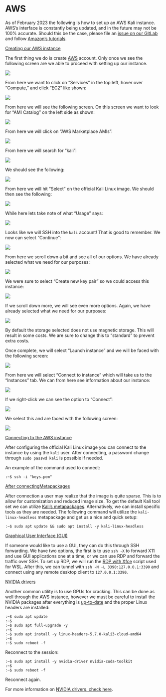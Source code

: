 # AWS

As of February 2023 the following is how to set up an AWS Kali instance. AWS’s interface is constantly being updated, and in the future may not be 100% accurate. Should this be the case, please file an [issue on our GitLab](https://gitlab.com/kalilinux/documentation/kali-docs/-/issues) and follow [Amazon’s tutorials](https://aws.amazon.com/ec2/getting-started/).

[Creating our AWS instance](broken-reference)

The first thing we do is create [AWS](https://portal.aws.amazon.com/billing/signup) account. Only once we see the following screen are we able to proceed with setting up our instance.

[![](<../../../.gitbook/assets/aws 1.png>)](<../../../.gitbook/assets/aws 1.png>)

From here we want to click on “Services” in the top left, hover over “Compute,” and click “EC2” like shown:

[![](<../../../.gitbook/assets/aws 2.png>)](<../../../.gitbook/assets/aws 2.png>)

From here we will see the following screen. On this screen we want to look for “AMI Catalog” on the left side as shown:

[![](<../../../.gitbook/assets/aws 3.png>)](<../../../.gitbook/assets/aws 3.png>)

From here we will click on “AWS Marketplace AMIs”:

[![](<../../../.gitbook/assets/aws 4.png>)](<../../../.gitbook/assets/aws 4.png>)

From here we will search for “kali”:

[![](<../../../.gitbook/assets/aws 6.png>)](<../../../.gitbook/assets/aws 6.png>)

We should see the following:

[![](<../../../.gitbook/assets/aws 7.png>)](<../../../.gitbook/assets/aws 7.png>)

From here we will hit “Select” on the official Kali Linux image. We should then see the following:

[![](<../../../.gitbook/assets/aws 8.png>)](<../../../.gitbook/assets/aws 8.png>)

While here lets take note of what “Usage” says:

[![](<../../../.gitbook/assets/aws 8b.png>)](<../../../.gitbook/assets/aws 8b.png>)

Looks like we will SSH into the `kali` account! That is good to remember. We now can select “Continue”:

[![](<../../../.gitbook/assets/aws 9.png>)](<../../../.gitbook/assets/aws 9.png>)

From here we scroll down a bit and see all of our options. We have already selected what we need for our purposes:

[![](<../../../.gitbook/assets/aws 10.png>)](<../../../.gitbook/assets/aws 10.png>)

We were sure to select “Create new key pair” so we could access this instance:

[![](<../../../.gitbook/assets/aws 11.png>)](<../../../.gitbook/assets/aws 11.png>)

If we scroll down more, we will see even more options. Again, we have already selected what we need for our purposes:

[![](<../../../.gitbook/assets/aws 12.png>)](<../../../.gitbook/assets/aws 12.png>)

By default the storage selected does not use magnetic storage. This will result in some costs. We are sure to change this to “standard” to prevent extra costs.

Once complete, we will select “Launch instance” and we will be faced with the following screen:

[![](<../../../.gitbook/assets/aws 14.png>)](<../../../.gitbook/assets/aws 14.png>)

From here we will select “Connect to instance” which will take us to the “Instances” tab. We can from here see information about our instance:

[![](<../../../.gitbook/assets/aws 15.png>)](<../../../.gitbook/assets/aws 15.png>)

If we right-click we can see the option to “Connect”:

[![](https://www.kali.org/docs/cloud/aws/aws-16.png)](https://www.kali.org/docs/cloud/aws/aws-16.png)

We select this and are faced with the following screen:

[![](https://www.kali.org/docs/cloud/aws/aws-17.png)](https://www.kali.org/docs/cloud/aws/aws-17.png)

[Connecting to the AWS instance](broken-reference)

After configuring the official Kali Linux image you can connect to the instance by using the `kali` user. After connecting, a password change through `sudo passwd kali` is possible if needed.

An example of the command used to connect:

```
:~$ ssh -i "keys.pem" 
```

[After connecting](broken-reference)[Metapackages](broken-reference)

After connection a user may realize that the image is quite sparse. This is to allow for customization and reduced image size. To get the default Kali tool set we can utilize [Kali’s metapackages](https://www.kali.org/docs/general-use/metapackages/). Alternatively, we can install specific tools as they are needed. The following command will utilize the `kali-linux-headless` metapackage and get us a nice and quick setup:

```
:~$ sudo apt update && sudo apt install -y kali-linux-headless
```

[Graphical User Interface (GUI)](broken-reference)

If someone would like to use a GUI, they can do this through SSH forwarding. We have two options, the first is to use `ssh -X` to forward X11 and use GUI applications one at a time, or we can use RDP and forward the traffic over SSH. To set up RDP, we will run the [RDP with Xfce](https://www.kali.org/docs/general-use/xfce-with-rdp/) script used for WSL. After this, we can tunnel with `ssh -N -L 3390:127.0.0.1:3390` and connect using any remote desktop client to `127.0.0.1:3390`.

[NVIDIA drivers](broken-reference)

Another common utility is to use GPUs for cracking. This can be done as well through the AWS instance, however we must be careful to install the NVIDIA packages after everything is [up-to-date](https://www.kali.org/docs/general-use/updating-kali/) and the proper Linux headers are installed:

```
:~$ sudo apt update
:~$
:~$ sudo apt full-upgrade -y
:~$
:~$ sudo apt install -y linux-headers-5.7.0-kali3-cloud-amd64
:~$
:~$ sudo reboot -f
```

Reconnect to the session:

```
:~$ sudo apt install -y nvidia-driver nvidia-cuda-toolkit
:~$
:~$ sudo reboot -f
```

Reconnect again.

For more information on [NVIDIA drivers, check here](https://www.kali.org/docs/general-use/install-nvidia-drivers-on-kali-linux/).
